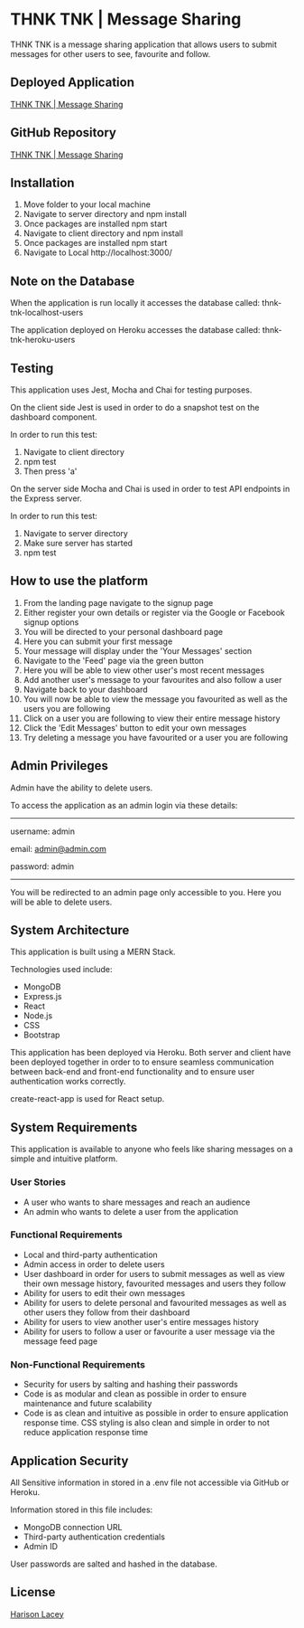 # THNK TNK | Message Sharing

THNK TNK is a message sharing application that allows users to submit messages for other users to see, favourite and follow.

## Deployed Application

[THNK TNK | Message Sharing](https://thnk-tnk.herokuapp.com/)

## GitHub Repository 

[THNK TNK | Message Sharing](https://github.com/HarisonLacey/thnk-tnk-message-sharing)

## Installation

1. Move folder to your local machine
2. Navigate to server directory and npm install
3. Once packages are installed npm start
4. Navigate to client directory and npm install 
5. Once packages are installed npm start
6. Navigate to Local http://localhost:3000/

## Note on the Database

When the application is run locally it accesses the database called: thnk-tnk-localhost-users

The application deployed on Heroku accesses the database called: thnk-tnk-heroku-users

## Testing

This application uses Jest, Mocha and Chai for testing purposes.

On the client side Jest is used in order to do a snapshot test on the dashboard component.

In order to run this test:

1. Navigate to client directory
2. npm test
3. Then press 'a'

On the server side Mocha and Chai is used in order to test API endpoints in the Express server.

In order to run this test:

1. Navigate to server directory
2. Make sure server has started
3. npm test 

## How to use the platform

1. From the landing page navigate to the signup page
2. Either register your own details or register via the Google or 
   Facebook signup options
3. You will be directed to your personal dashboard page
4. Here you can submit your first message
5. Your message will display under the 'Your Messages' section
6. Navigate to the 'Feed' page via the green button
7. Here you will be able to view other user's most recent messages
8. Add another user's message to your favourites and also follow a user
9. Navigate back to your dashboard
10. You will now be able to view the message you favourited as well as 
    the users you are following
11. Click on a user you are following to view their entire message 
    history
12. Click the 'Edit Messages' button to edit your own messages
13. Try deleting a message you have favourited or a user you are 
    following

## Admin Privileges

Admin have the ability to delete users.

To access the application as an admin login via these details:

________________________

username: admin

email: admin@admin.com

password: admin
________________________

You will be redirected to an admin page only accessible to you. Here you will be able to delete users.

## System Architecture

This application is built using a MERN Stack.

Technologies used include:

- MongoDB
- Express.js
- React
- Node.js
- CSS
- Bootstrap

This application has been deployed via Heroku. Both server and client have been deployed together in order to to ensure seamless communication between back-end and front-end functionality and to ensure user authentication works correctly.

create-react-app is used for React setup.

## System Requirements 

This application is available to anyone who feels like sharing messages on a simple and intuitive platform.

### User Stories

- A user who wants to share messages and reach an audience
- An admin who wants to delete a user from the application

### Functional Requirements 

- Local and third-party authentication
- Admin access in order to delete users
- User dashboard in order for users to submit messages as well as view 
  their own message history, favourited messages and users they follow
- Ability for users to edit their own messages
- Ability for users to delete personal and favourited messages as well 
  as other users they follow from their dashboard
- Ability for users to view another user's entire messages history
- Ability for users to follow a user or favourite a user message via the 
  message feed page

### Non-Functional Requirements 

- Security for users by salting and hashing their passwords
- Code is as modular and clean as possible in order to ensure 
  maintenance and future scalability 
- Code is as clean and intuitive as possible in 
  order to ensure application response time. CSS styling is also 
  clean and simple in order to not reduce application response time

## Application Security

All Sensitive information in stored in a .env file not accessible via GitHub or Heroku.

Information stored in this file includes:

- MongoDB connection URL
- Third-party authentication credentials
- Admin ID

User passwords are salted and hashed in the database.

## License

[Harison Lacey](https://developer-portfolio.harisonlacey.vercel.app/)
